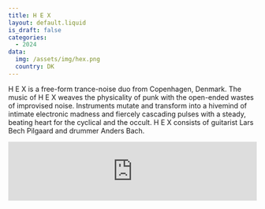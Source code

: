 ```yaml
---
title: H E X 
layout: default.liquid
is_draft: false
categories:
  - 2024
data:
  img: /assets/img/hex.png
  country: DK
---
```


H E X is a free-form trance-noise duo from Copenhagen, Denmark. The music of H E X weaves the physicality of punk with the open-ended wastes of improvised noise. Instruments mutate and transform into a hivemind of intimate electronic madness and fiercely cascading pulses with a steady, beating heart for the cyclical and the occult. H E X consists of guitarist Lars Bech Pilgaard and drummer Anders Bach.

<iframe style="border: 0; width: 100%; height: 120px;" src="https://bandcamp.com/EmbeddedPlayer/album=3675155920/size=large/bgcol=ffffff/linkcol=0687f5/tracklist=false/artwork=small/transparent=true/" seamless><a href="https://hexdk.bandcamp.com/album/multi">Multi by H E X &amp; DORAVIDEO</a></iframe>